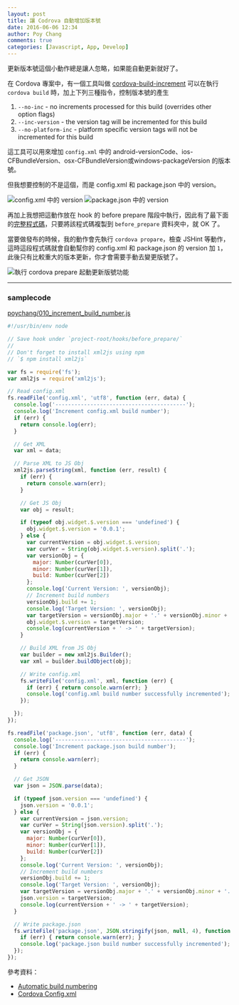 ```yaml
---
layout: post
title: 讓 Codrova 自動增加版本號
date: 2016-06-06 12:34
author: Poy Chang
comments: true
categories: [Javascript, App, Develop]
---
```

更新版本號這個小動作總是讓人忽略，如果能自動更新就好了。

在 Cordova 專案中，有一個工具叫做 [cordova-build-increment](https://www.npmjs.com/package/cordova-build-increment) 可以在執行 `cordova build` 時，加上下列三種指令，控制版本號的產生

1. `--no-inc` - no increments processed for this build (overrides other option flags)
2. `--inc-version` - the version tag will be incremented for this build
3. `--no-platform-inc` - platform specific version tags will not be incremented for this build

這工具可以用來增加 `config.xml` 中的 android-versionCode、ios-CFBundleVersion、osx-CFBundleVersion或windows-packageVersion 的版本號。

但我想要控制的不是這個，而是 config.xml 和 package.json 中的 version。

![config.xml 中的 version](http://i.imgur.com/btijPgf.png)
![package.json 中的 version](http://i.imgur.com/Idq070p.png)

再加上我想把這動作放在 hook 的 before prepare 階段中執行，因此有了最下面的[完整程式碼](#samplecode)，只要將該程式碼複製到 `before_prepare` 資料夾中，就 OK 了。

當要做發布的時候，我的動作會先執行 `cordova propare`，檢查 JSHint 等動作，這時這段程式碼就會自動幫你的 config.xml 和 package.json 的 version 加 `1`，此後只有比較重大的版本更新，你才會需要手動去變更版號了。 

![執行 cordova prepare 起動更新版號功能](http://i.imgur.com/eG7FQna.png)

----------

### samplecode

[poychang/010_increment_build_number.js](https://gist.github.com/poychang/b38051ae3f2402fe7900e202afffa913)

```javascript
#!/usr/bin/env node

// Save hook under `project-root/hooks/before_prepare/`
//
// Don't forget to install xml2js using npm
// `$ npm install xml2js`

var fs = require('fs');
var xml2js = require('xml2js');

// Read config.xml
fs.readFile('config.xml', 'utf8', function (err, data) {
  console.log('-----------------------------------------');
  console.log('Increment config.xml build number');
  if (err) {
    return console.log(err);
  }

  // Get XML
  var xml = data;

  // Parse XML to JS Obj
  xml2js.parseString(xml, function (err, result) {
    if (err) {
      return console.warn(err);
    }

    // Get JS Obj
    var obj = result;

    if (typeof obj.widget.$.version === 'undefined') {
      obj.widget.$.version = '0.0.1';
    } else {
      var currentVersion = obj.widget.$.version;
      var curVer = String(obj.widget.$.version).split('.');
      var versionObj = {
        major: Number(curVer[0]),
        minor: Number(curVer[1]),
        build: Number(curVer[2])
      };
      console.log('Current Version: ', versionObj);
      // Increment build numbers
      versionObj.build += 1;
      console.log('Target Version: ', versionObj);
      var targetVersion = versionObj.major + '.' + versionObj.minor + '.' + versionObj.build;
      obj.widget.$.version = targetVersion;
      console.log(currentVersion + ' -> ' + targetVersion);
    }

    // Build XML from JS Obj
    var builder = new xml2js.Builder();
    var xml = builder.buildObject(obj);

    // Write config.xml
    fs.writeFile('config.xml', xml, function (err) {
      if (err) { return console.warn(err); }
      console.log('config.xml build number successfully incremented');
    });

  });
});

fs.readFile('package.json', 'utf8', function (err, data) {
  console.log('-----------------------------------------');
  console.log('Increment package.json build number');
  if (err) {
    return console.warn(err);
  }

  // Get JSON
  var json = JSON.parse(data);

  if (typeof json.version === 'undefined') {
    json.version = '0.0.1';
  } else {
    var currentVersion = json.version;
    var curVer = String(json.version).split('.');
    var versionObj = {
      major: Number(curVer[0]),
      minor: Number(curVer[1]),
      build: Number(curVer[2])
    };
    console.log('Current Version: ', versionObj);
    // Increment build numbers
    versionObj.build += 1;
    console.log('Target Version: ', versionObj);
    var targetVersion = versionObj.major + '.' + versionObj.minor + '.' + versionObj.build;
    json.version = targetVersion;
    console.log(currentVersion + ' -> ' + targetVersion);
  }

  // Write package.json
  fs.writeFile('package.json', JSON.stringify(json, null, 4), function (err) {
    if (err) { return console.warn(err); }
    console.log('package.json build number successfully incremented');
  });
});
```

參考資料：

* [Automatic build numbering](https://forum.ionicframework.com/t/automatic-build-numbering/9283)
* [Cordova Config.xml](https://cordova.apache.org/docs/en/latest/config_ref/)